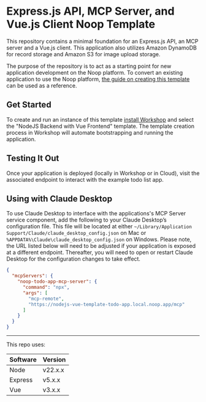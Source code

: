 # Express.js API, MCP Server, and Vue.js Client Noop Template

This repository contains a minimal foundation for an Express.js API, an MCP server and a Vue.js client. This application also utilizes Amazon DynamoDB for record storage and Amazon S3 for image upload storage.

The purpose of the repository is to act as a starting point for new application development on the Noop platform. To convert an existing application to use the Noop platform, [the guide on creating this template](https://noop.dev/blog/launch-nodejs-vue-monorepo/) can be used as a reference.

## Get Started

To create and run an instance of this template [install Workshop](https://noop.dev/docs/installation/) and select the "NodeJS Backend with Vue Frontend" template. The template creation process in Workshop will automate bootstrapping and running the application.

## Testing It Out

Once your application is deployed (locally in Workshop or in Cloud), visit the associated endpoint to interact with the example todo list app.

## Using with Claude Desktop

To use Claude Desktop to interface with the applications's MCP Server service component, add the following to your Claude Desktop’s configuration file. This file will be located at either `~/Library/Application Support/Claude/claude_desktop_config.json` on Mac or `%APPDATA%\Claude\claude_desktop_config.json` on Windows. Please note, the URL listed below will need to be adjusted if your application is exposed at a different endpoint. Thereafter, you will need to open or restart Claude Desktop for the configuration changes to take effect.

```json
{
  "mcpServers": {
    "noop-todo-app-mcp-server": {
      "command": "npx",
      "args": [
        "mcp-remote",
        "https://nodejs-vue-template-todo-app.local.noop.app/mcp"
      ]
    }
  }
}
```

---

This repo uses:

| Software | Version |
| -------- | ------- |
| Node     | v22.x.x |
| Express  | v5.x.x  |
| Vue      | v3.x.x  |
